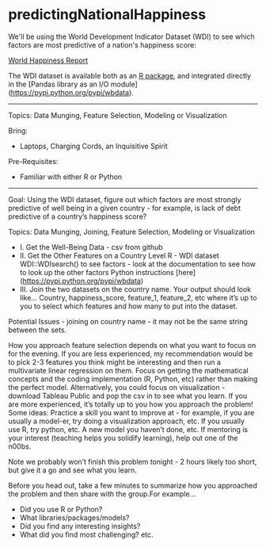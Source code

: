 # predictingNationalHappiness

We'll be using the World Development Indicator Dataset (WDI) to see which factors are most predictive of a nation's happiness score:

[World Happiness Report](https://en.wikipedia.org/wiki/World_Happiness_Report)

The WDI dataset is available both as an [R package](https://github.com/vincentarelbundock/WDI), and integrated directly in the [Pandas library as an I/O module] (https://pypi.python.org/pypi/wbdata).

---

Topics: Data Munging, Feature Selection, Modeling or Visualization

Bring: 

* Laptops, Charging Cords, an Inquisitive Spirit

Pre-Requisites: 

* Familiar with either R or Python 

---

Goal: Using the WDI dataset, figure out which factors are most strongly predictive of well being in a given country - for example, is lack of debt predictive of a country’s happiness score?

Topics: Data Munging, Joining, Feature Selection, Modeling or Visualization

* I. Get the Well-Being Data - csv from github
* II. Get the Other Features on a Country Level 
R - WDI dataset 
WDI::WDIsearch() to see factors - look at the documentation to see how to look up the other factors
Python  instructions [here] (https://pypi.python.org/pypi/wbdata) 
* III. Join the two datasets on the country name. Your output should look like…
Country, happiness_score, feature_1, feature_2, etc where it’s up to you to select which features and how many to put into the dataset.

Potential Issues - joining on country name - it may not be the same string between the sets.

How you approach feature selection depends on what you want to focus on for the evening.
If you are less experienced, my recommendation would be to pick 2-3 features you think might be interesting and then run a multivariate linear regression on them. Focus on getting the mathematical concepts and the coding implementation (R, Python, etc) rather than making the perfect model. Alternatively, you could focus on visualization - download Tableau Public and pop the csv in to see what you learn. 
If you are more experienced, it’s totally up to you how you approach the problem! Some ideas:
Practice a skill you want to improve at - for example, if you are usually a model-er, try doing a visualization approach, etc. If you usually use R, try python, etc. A new model you haven’t done, etc. 
If mentoring is your interest (teaching helps you solidify learning), help out one of the n00bs.

Note we probably won’t finish this problem tonight - 2 hours likely too short, but give it a go and see what you learn. 

Before you head out, take a few minutes to summarize how you approached the problem and then share with the group.For example…
* Did you use R or Python? 
* What libraries/packages/models? 
* Did you find any interesting insights? 
* What did you find most challenging? etc.



